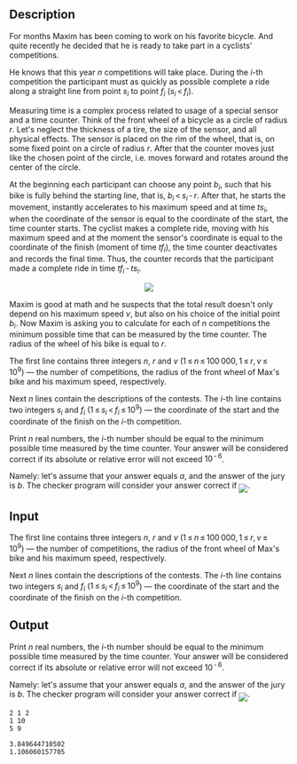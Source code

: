 ## Description

<div><p>For months Maxim has been coming to work on his favorite bicycle. And quite recently he decided that he is ready to take part in a cyclists' competitions.</p><p>He knows that this year <span class="tex-span"><i>n</i></span> competitions will take place. During the <span class="tex-span"><i>i</i></span>-th competition the participant must as quickly as possible complete a ride along a straight line from point <span class="tex-span"><i>s</i><sub class="lower-index"><i>i</i></sub></span> to point <span class="tex-span"><i>f</i><sub class="lower-index"><i>i</i></sub></span> (<span class="tex-span"><i>s</i><sub class="lower-index"><i>i</i></sub> &lt; <i>f</i><sub class="lower-index"><i>i</i></sub></span>).</p><p>Measuring time is a complex process related to usage of a special sensor and a time counter. Think of the front wheel of a bicycle as a circle of radius <span class="tex-span"><i>r</i></span>. Let's neglect the thickness of a tire, the size of the sensor, and all physical effects. The sensor is placed on the rim of the wheel, that is, on some fixed point on a circle of radius <span class="tex-span"><i>r</i></span>. After that the counter moves just like the chosen point of the circle, i.e. moves forward and rotates around the center of the circle.</p><p>At the beginning each participant can choose <span class="tex-font-style-bf">any</span> point <span class="tex-span"><i>b</i><sub class="lower-index"><i>i</i></sub></span>, such that his bike is fully behind the starting line, that is, <span class="tex-span"><i>b</i><sub class="lower-index"><i>i</i></sub> &lt; <i>s</i><sub class="lower-index"><i>i</i></sub> - <i>r</i></span>. After that, he starts the movement, instantly accelerates to his maximum speed and at time <span class="tex-span"><i>ts</i><sub class="lower-index"><i>i</i></sub></span>, when the coordinate of the sensor is equal to the coordinate of the start, the time counter starts. The cyclist makes a complete ride, moving with his maximum speed and at the moment the sensor's coordinate is equal to the coordinate of the finish (moment of time <span class="tex-span"><i>tf</i><sub class="lower-index"><i>i</i></sub></span>), the time counter deactivates and records the final time. Thus, the counter records that the participant made a complete ride in time <span class="tex-span"><i>tf</i><sub class="lower-index"><i>i</i></sub> - <i>ts</i><sub class="lower-index"><i>i</i></sub></span>.</p><center> <img class="tex-graphics" src="file://vb2UqGxh.png" style="max-width: 100.0%;max-height: 100.0%;"> </center><p>Maxim is good at math and he suspects that the total result doesn't only depend on his maximum speed <span class="tex-span"><i>v</i></span>, but also on his choice of the initial point <span class="tex-span"><i>b</i><sub class="lower-index"><i>i</i></sub></span>. Now Maxim is asking you to calculate for each of <span class="tex-span"><i>n</i></span> competitions the minimum possible time that can be measured by the time counter. The radius of the wheel of his bike is equal to <span class="tex-span"><i>r</i></span>.</p></div><div class="input-specification"><p>The first line contains three integers <span class="tex-span"><i>n</i></span>, <span class="tex-span"><i>r</i></span> and <span class="tex-span"><i>v</i></span> (<span class="tex-span">1 ≤ <i>n</i> ≤ 100 000, 1 ≤ <i>r</i>, <i>v</i> ≤ 10<sup class="upper-index">9</sup></span>)&nbsp;— the number of competitions, the radius of the front wheel of Max's bike and his maximum speed, respectively. </p><p>Next <span class="tex-span"><i>n</i></span> lines contain the descriptions of the contests. The <span class="tex-span"><i>i</i></span>-th line contains two integers <span class="tex-span"><i>s</i><sub class="lower-index"><i>i</i></sub></span> and <span class="tex-span"><i>f</i><sub class="lower-index"><i>i</i></sub></span> (<span class="tex-span">1 ≤ <i>s</i><sub class="lower-index"><i>i</i></sub> &lt; <i>f</i><sub class="lower-index"><i>i</i></sub> ≤ 10<sup class="upper-index">9</sup></span>)&nbsp;— the coordinate of the start and the coordinate of the finish on the <span class="tex-span"><i>i</i></span>-th competition.</p></div><div class="output-specification"><p>Print <span class="tex-span"><i>n</i></span> real numbers, the <span class="tex-span"><i>i</i></span>-th number should be equal to the minimum possible time measured by the time counter. Your answer will be considered correct if its absolute or relative error will not exceed <span class="tex-span">10<sup class="upper-index"> - 6</sup></span>. </p><p>Namely: let's assume that your answer equals <span class="tex-span"><i>a</i></span>, and the answer of the jury is <span class="tex-span"><i>b</i></span>. The checker program will consider your answer correct if <img align="middle" class="tex-formula" src="file://qmUhQ9Uc.png" style="max-width: 100.0%;max-height: 100.0%;">.</p></div>

## Input

<p>The first line contains three integers <span class="tex-span"><i>n</i></span>, <span class="tex-span"><i>r</i></span> and <span class="tex-span"><i>v</i></span> (<span class="tex-span">1 ≤ <i>n</i> ≤ 100 000, 1 ≤ <i>r</i>, <i>v</i> ≤ 10<sup class="upper-index">9</sup></span>)&nbsp;— the number of competitions, the radius of the front wheel of Max's bike and his maximum speed, respectively. </p><p>Next <span class="tex-span"><i>n</i></span> lines contain the descriptions of the contests. The <span class="tex-span"><i>i</i></span>-th line contains two integers <span class="tex-span"><i>s</i><sub class="lower-index"><i>i</i></sub></span> and <span class="tex-span"><i>f</i><sub class="lower-index"><i>i</i></sub></span> (<span class="tex-span">1 ≤ <i>s</i><sub class="lower-index"><i>i</i></sub> &lt; <i>f</i><sub class="lower-index"><i>i</i></sub> ≤ 10<sup class="upper-index">9</sup></span>)&nbsp;— the coordinate of the start and the coordinate of the finish on the <span class="tex-span"><i>i</i></span>-th competition.</p>

## Output

<p>Print <span class="tex-span"><i>n</i></span> real numbers, the <span class="tex-span"><i>i</i></span>-th number should be equal to the minimum possible time measured by the time counter. Your answer will be considered correct if its absolute or relative error will not exceed <span class="tex-span">10<sup class="upper-index"> - 6</sup></span>. </p><p>Namely: let's assume that your answer equals <span class="tex-span"><i>a</i></span>, and the answer of the jury is <span class="tex-span"><i>b</i></span>. The checker program will consider your answer correct if <img align="middle" class="tex-formula" src="file://qmUhQ9Uc.png" style="max-width: 100.0%;max-height: 100.0%;">.</p>





```input1
2 1 2
1 10
5 9

```




```output1
3.849644710502
1.106060157705

```


